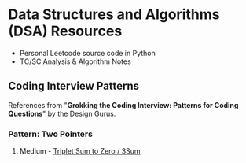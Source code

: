 # Data Structures and Algorithms (DSA) Resources
- Personal Leetcode source code in Python
- TC/SC Analysis & Algorithm Notes

## Coding Interview Patterns
References from "**Grokking the Coding Interview: Patterns for Coding Questions**" by the Design Gurus.

### Pattern: Two Pointers
1. Medium - [Triplet Sum to Zero / 3Sum](https://leetcode.com/problems/3sum/)